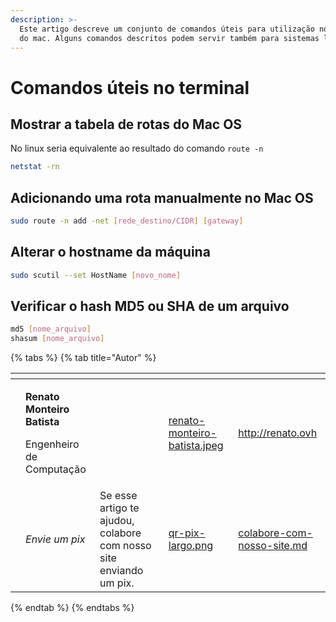 ```yaml
---
description: >-
  Este artigo descreve um conjunto de comandos úteis para utilização no terminal
  do mac. Alguns comandos descritos podem servir também para sistemas linux.
---
```


# Comandos úteis no terminal

## Mostrar a tabela de rotas do Mac OS

No linux seria equivalente ao resultado do comando `route -n`

```bash
netstat -rn
```

## Adicionando uma rota manualmente no Mac OS

```bash
sudo route -n add -net [rede_destino/CIDR] [gateway]
```

## Alterar o hostname da máquina

```bash
sudo scutil --set HostName [novo_nome]
```

## Verificar o hash MD5 ou SHA de um arquivo

```bash
md5 [nome_arquivo]
shasum [nome_arquivo]
```

{% tabs %}
{% tab title="Autor" %}
<table data-card-size="large" data-view="cards"><thead><tr><th data-type="users" data-multiple></th><th></th><th></th><th data-hidden data-card-cover data-type="files"></th><th data-hidden data-card-target data-type="content-ref"></th></tr></thead><tbody><tr><td></td><td><p><strong>Renato Monteiro Batista</strong></p><p>Engenheiro de Computação</p></td><td></td><td><a href="../../.gitbook/assets/renato-monteiro-batista.jpeg">renato-monteiro-batista.jpeg</a></td><td><a href="http://renato.ovh">http://renato.ovh</a></td></tr><tr><td></td><td><em>Envie um pix</em></td><td>Se esse artigo te ajudou, colabore com nosso site enviando um pix.</td><td><a href="../../.gitbook/assets/qr-pix-largo.png">qr-pix-largo.png</a></td><td><a href="../../colabore-com-nosso-site.md">colabore-com-nosso-site.md</a></td></tr></tbody></table>
{% endtab %}
{% endtabs %}